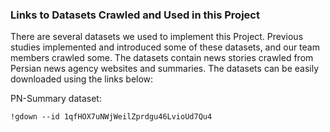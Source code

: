 ### Links to Datasets Crawled and Used in this Project

There are several datasets we used to implement this Project. Previous studies implemented and introduced some of these datasets, and our team members crawled some. The datasets contain news stories crawled from Persian news agency websites and summaries. The datasets can be easily downloaded using the links below:

PN-Summary dataset: 
```buildoutcfg
!gdown --id 1qfHOX7uNWjWeilZprdgu46LvioUd7Qu4
```

